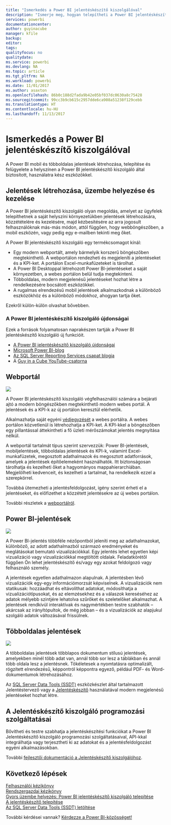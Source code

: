```yaml
---
title: "Ismerkedés a Power BI jelentéskészítő kiszolgálóval"
description: "Ismerje meg, hogyan telepítheti a Power BI jelentéskészítő kiszolgálót. "
services: powerbi
documentationcenter: 
author: guyinacube
manager: kfile
backup: 
editor: 
tags: 
qualityfocus: no
qualitydate: 
ms.service: powerbi
ms.devlang: NA
ms.topic: article
ms.tgt_pltfrm: NA
ms.workload: powerbi
ms.date: 11/01/2017
ms.author: asaxton
ms.openlocfilehash: 86b0c188d2fada9b42e05bf037dc0630a8c75428
ms.sourcegitcommit: 99cc3b9cb615c2957dde6ca908a51238f129cebb
ms.translationtype: HT
ms.contentlocale: hu-HU
ms.lasthandoff: 11/13/2017
---
```

# <a name="get-started-with-power-bi-report-server"></a>Ismerkedés a Power BI jelentéskészítő kiszolgálóval
A Power BI mobil és többoldalas jelentések létrehozása, telepítése és felügyelete a helyszínen a Power BI jelentéskészítő kiszolgáló által biztosított, használatra kész eszközökkel.

## <a name="create-deploy-and-manage-reports"></a>Jelentések létrehozása, üzembe helyezése és kezelése
A Power BI jelentéskészítő kiszolgáló olyan megoldás, amelyet az ügyfelek telepíthetnek a saját helyszíni környezetükben jelentések létrehozására, közzétételére és kezelésére, majd kézbesítésére az arra jogosult felhasználóknak más-más módon, attól függően, hogy webböngészőben, a mobil eszközén, vagy pedig egy e-mailben tekinti meg őket.

A Power BI jelentéskészítő kiszolgáló egy termékcsomagot kínál:

* Egy modern webportált, amely bármelyik korszerű böngészőben megtekinthető. A webportálon rendezheti és megjeleníti a jelentéseket és a KPI-ket. A portálon Excel-munkafüzeteket is tárolhat.
* A Power BI Desktoppal létrehozott Power BI-jelentéseket a saját környezetben, a webes portálon belül tudja megtekinteni.
* Többoldalas, modern megjelenésű jelentéseket hozhat létre a rendelkezésére bocsátott eszközökkel.
* A rugalmas elrendezésű mobil jelentések alkalmazkodnak a különböző eszközökhöz és a különböző módokhoz, ahogyan tartja őket.

Ezekről külön-külön olvashat bővebben.

### <a name="whats-new-in-power-bi-report-server"></a>A Power BI jelentéskészítő kiszolgáló újdonságai
Ezek a források folyamatosan naprakészen tartják a Power BI jelentéskészítő kiszolgáló új funkcióit.

* [A Power BI jelentéskészítő kiszolgáló újdonságai](whats-new.md)
* [Microsoft Power BI-blog](https://powerbi.microsoft.com/blog/)
* [Az SQL Server Reporting Services csapat blogja](https://blogs.msdn.microsoft.com/sqlrsteamblog/)
* A [Guy in a Cube YouTube-csatorna](https://aka.ms/guyinacube)

## <a name="web-portal"></a>Webportál
![](media/get-started/web-portal.png)

A Power BI jelentéskészítő kiszolgáló végfelhasználói számára a bejárati ajtó a modern böngészőkben megtekinthető modern webes portál. A jelentések és a KPI-k az új portálon keresztül elérhetők.

Alkalmazhatja saját egyéni [védjegyzését](https://docs.microsoft.com/sql/reporting-services/branding-the-web-portal) a webes portálra. A webes portálon közvetlenül is létrehozhatja a KPI-ket. A KPI-kkel a böngészőben egy pillantással áttekintheti a fő üzleti mérőszámokat jelentés megnyitása nélkül.

A webportál tartalmát típus szerint szervezzük: Power BI-jelentések, mobiljelentések, többoldalas jelentések és KPI-k, valamint Excel-munkafüzetek, megosztott adathalmazok és megosztott adatforrások, amelyek a jelentések építőelemeként használhatók. Itt biztonságosan tárolhatja és kezelheti őket a hagyományos mappahierarchiában. Megjelölheti kedvenceit, és kezelheti a tartalmat, ha rendelkezik ezzel a szerepkörrel.

Továbbá ütemezheti a jelentésfeldolgozást, igény szerint érheti el a jelentéseket, és előfizethet a közzétett jelentésekre az új webes portálon.

További részletek a [webportálról](https://docs.microsoft.com/sql/reporting-services/web-portal-ssrs-native-mode).

## <a name="power-bi-reports"></a>Power BI-jelentések
![](media/get-started/powerbi-reports.png)

A Power BI-jelentés többféle nézőpontból jeleníti meg az adathalmazokat, különböző, az adott adathalmazból származó eredményeket és meglátásokat bemutató vizualizációkkal.  Egy jelentés lehet egyetlen képi vizualizáció vagy vizualizációkkal megtöltött oldalak. Feladatkörétől függően Ön lehet jelentéskészítő és/vagy egy azokat feldolgozó vagy felhasználó személy.

A jelentések egyetlen adathalmazon alapulnak. A jelentésben lévő vizualizációk egy-egy információmorzsát képviselnek. A vizualizációk nem statikusak: hozzáadhat és eltávolíthat adatokat, módosíthatja a vizualizációtípusokat, és az elemzésekhez és a válaszok kereséséhez az adatok mélyebb szintjére lehatolva szűrőket és szeletelőket alkalmazhat. A jelentések rendkívül interaktívak és nagymértékben testre szabhatók – akárcsak az irányítópultok, de még jobban – és a vizualizációk az alapjukul szolgáló adatok változásával frissülnek.

## <a name="paginated-reports"></a>Többoldalas jelentések
![](media/get-started/paginated-reports.png)

A többoldalas jelentések többlapos dokumentum stílusú jelentések, amelyekben minél több adat van, annál több sor lesz a táblákban és annál több oldala lesz a jelentésnek. Tökéletesek a nyomtatásra optimalizált, rögzített elrendezésű, képpontról képpontra egyező, például PDF- és Word-dokumentumok létrehozásához.

Az [SQL Server Data Tools (SSDT)](https://docs.microsoft.com/sql/reporting-services/tools/reporting-services-in-sql-server-data-tools-ssdt) eszközkészlet által tartalmazott Jelentéstervező vagy a [Jelentéskészítő](https://docs.microsoft.com/sql/reporting-services/report-builder/report-builder-in-sql-server-2016) használatával modern megjelenésű jelentéseket hozhat létre.

## <a name="report-server-programming-features"></a>A Jelentéskészítő kiszolgáló programozási szolgáltatásai
Bővítheti és testre szabhatja a jelentéskészítési funkciókat a Power BI Jelentéskészítő kiszolgáló programozási szolgáltatásaival, API-kkal integrálhatja vagy terjesztheti ki az adatokat és a jelentésfeldolgozást egyéni alkalmazásokban.

További [fejlesztői dokumentáció a Jelentéskészítő kiszolgálóhoz](https://docs.microsoft.com/sql/reporting-services/reporting-services-developer-documentation).

## <a name="next-steps"></a>Következő lépések
[Felhasználói kézikönyv](user-handbook-overview.md)  
[Rendszergazdai kézikönyv](admin-handbook-overview.md)  
[Gyors üzembe helyezés: Power BI jelentéskészítő kiszolgáló telepítése](quickstart-install-report-server.md)  
[A jelentéskészítő telepítése](https://docs.microsoft.com/sql/reporting-services/install-windows/install-report-builder)  
[Az SQL Server Data Tools (SSDT) letöltése](http://go.microsoft.com/fwlink/?LinkID=616714)

További kérdései vannak? [Kérdezze a Power BI-közösséget!](https://community.powerbi.com/)

